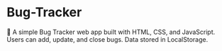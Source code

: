 # Bug-Tracker
🐞 A simple Bug Tracker web app built with HTML, CSS, and JavaScript.  Users can add, update, and close bugs. Data stored in LocalStorage.
